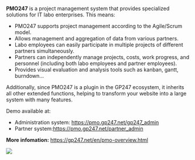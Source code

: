 **PMO247** is a project management system that provides specialized solutions for IT labo enterprises.
This means:
- PMO247 supports project management according to the Agile/Scrum model.
- Allows management and aggregation of data from various partners.
- Labo employees can easily participate in multiple projects of different partners simultaneously.
- Partners can independently manage projects, costs, work progress, and personnel (including both labo employees and partner employees).
- Provides visual evaluation and analysis tools such as kanban, gantt, burndown...

Additionally, since PMO247 is a plugin in the GP247 ecosystem, it inherits all other extended functions, helping to transform your website into a large system with many features.

Demo available at:
- Administration system: https://pmo.gp247.net/gp247_admin
- Partner system:https://pmo.gp247.net/partner_admin
  
**More infomation:** https://gp247.net/en/pmo-overview.html

<img src="https://static.gp247.net/page/gp247-system-pmo.drawio.svg">
